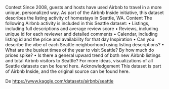 Context
Since 2008, guests and hosts have used Airbnb to travel in a more unique, personalized way. As part of the Airbnb Inside initiative, this dataset describes the listing activity of homestays in Seattle, WA.
Content
The following Airbnb activity is included in this Seattle dataset:
• Listings, including full descriptions and average review score
• Reviews, including unique id for each reviewer and detailed comments
• Calendar, including listing id and the price and availability for that day
Inspiration
• Can you describe the vibe of each Seattle neighborhood using listing descriptions?
• What are the busiest times of the year to visit Seattle? By how much do prices spike?
• Is there a general upward trend of both new Airbnb listings and total Airbnb visitors to Seattle?
For more ideas, visualizations of all Seattle datasets can be found here.
Acknowledgement
This dataset is part of Airbnb Inside, and the original source can be found here.

De <https://www.kaggle.com/datasets/airbnb/seattle> 
